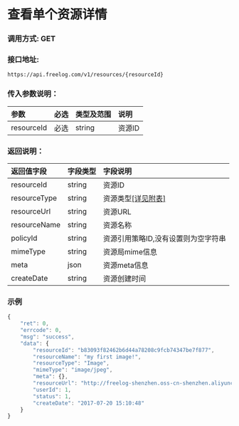 # 查看单个资源详情


### 调用方式: GET

### 接口地址:

```
https://api.freelog.com/v1/resources/{resourceId}
```

### 传入参数说明：


| 参数 | 必选 | 类型及范围 | 说明 |
| :--- | :--- | :--- | :--- |
|resourceId|必选|string|资源ID


### 返回说明：

| 返回值字段 | 字段类型 | 字段说明 |
| :--- | :--- | :--- |
| resourceId | string | 资源ID|
| resourceType | string | 资源类型[[详见附表]][资源类型]|
| resourceUrl | string | 资源URL |
| resourceName | string | 资源名称 |
| policyId | string | 资源引用策略ID,没有设置则为空字符串 |
| mimeType	| string| 资源局mime信息|
| meta	| json| 资源meta信息|
| createDate| string| 资源创建时间|

### 示例

```js
{
    "ret": 0,
    "errcode": 0,
    "msg": "success",
    "data": {
        "resourceId": "b83093f82462b6d44a78208c9fcb74347be7f877",
        "resourceName": "my first image!",
        "resourceType": "Image",
        "mimeType": "image/jpeg",
        "meta": {},
        "resourceUrl": "http://freelog-shenzhen.oss-cn-shenzhen.aliyuncs.com/resources/Image/e3bc9bb030a8d5f613320b0de89294fe898bbd861fd5d39692bcda38ca7cf2eb.jpg",
        "userId": 1,
        "status": 1,
        "createDate": "2017-07-20 15:10:48"
    }
}
```

[资源类型]: /附表/资源类型.html "资源类型"